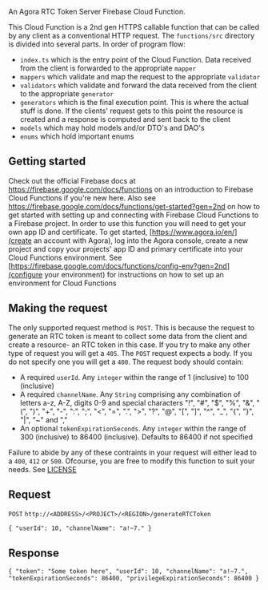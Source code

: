An Agora RTC Token Server Firebase Cloud Function.

This Cloud Function is a 2nd gen HTTPS callable function that can be called by any client as a conventional HTTP request. The `functions/src` directory is divided into several parts. In order of program flow:
- `index.ts` which is the entry point of the Cloud Function. Data received from the client is forwarded to the appropriate `mapper`
- `mappers` which validate and map the request to the appropriate `validator`
- `validators` which validate and forward the data received from the client to the appropriate `generator`
- `generators` which is the final execution point. This is where the actual stuff is done. If the clients' request gets to this point the resource is created and a response is computed and sent back to the client
- `models` which may hold models and/or DTO's and DAO's
- `enums` which hold important enums

## Getting started
Check out the official Firebase docs at https://firebase.google.com/docs/functions on an introduction to Firebase Cloud Functions if you're new here. Also see https://firebase.google.com/docs/functions/get-started?gen=2nd on how to get started with setting up and connecting with Firebase Cloud Functions to a Firebase project. In order to use this function you will need to get your own app ID and certificate. To get started, [https://www.agora.io/en/](create an account with Agora), log into the Agora console, create a new project and copy your projects' app ID and primary certificate into your Cloud Functions environment. See [https://firebase.google.com/docs/functions/config-env?gen=2nd](configure your environment) for instructions on how to set up an environment for Cloud Functions

## Making the request
The only supported request method is `POST`. This is because the request to generate an RTC token is meant to collect some data from the client and create a resource- an RTC token in this case. If you try to make any other type of request you will get a `405`. The `POST` request expects a body. If you do not specify one you will get a `400`. The request body should contain:
- A required `userId`. Any `integer` within the range of 1 (inclusive) to 100 (inclusive)
- A required `channelName`. Any `String` comprising any combination of letters a-z, A-Z, digits 0-9 and special characters "!", "#", "$", "%", "&", "(", ")", "+", "-", ":", ";", "<", "=", ".", ">", "?", "@", "[", "]", "^", "_", "{", "}", "|", "~" and ","
- An optional `tokenExpirationSeconds`. Any `integer` within the range of 300 (inclusive) to 86400 (inclusive). Defaults to 86400 if not specified

Failure to abide by any of these contraints in your request will either lead to a `400`, `412` or `500`. Ofcourse, you are free to modify this function to suit your needs. See [LICENSE](https://github.com/Daeon97/agora-token-server-function?tab=MIT-1-ov-file)

## Request
`POST` `http://<ADDRESS>/<PROJECT>/<REGION>/generateRTCToken`

`{
    "userId": 10,
    "channelName": "a!~7."
}`

## Response
`{
    "token": "Some token here",
    "userId": 10,
    "channelName": "a!~7.",
    "tokenExpirationSeconds": 86400,
    "privilegeExpirationSeconds": 86400
}`